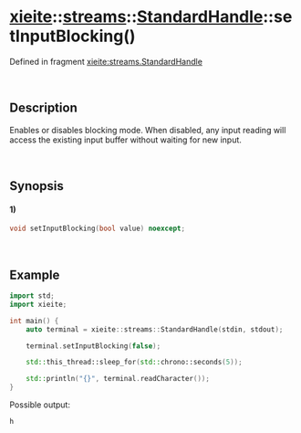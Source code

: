 # [xieite](../../../../../xieite.md)\:\:[streams](../../../../../streams.md)\:\:[StandardHandle](../../../standard_handle.md)\:\:setInputBlocking\(\)
Defined in fragment [xieite:streams.StandardHandle](../../../../../../src/streams/standard_handle.cpp)

&nbsp;

## Description
Enables or disables blocking mode. When disabled, any input reading will access the existing input buffer without waiting for new input.

&nbsp;

## Synopsis
#### 1)
```cpp
void setInputBlocking(bool value) noexcept;
```

&nbsp;

## Example
```cpp
import std;
import xieite;

int main() {
    auto terminal = xieite::streams::StandardHandle(stdin, stdout);

    terminal.setInputBlocking(false);

    std::this_thread::sleep_for(std::chrono::seconds(5));

    std::println("{}", terminal.readCharacter());
}
```
Possible output:
```
h
```
